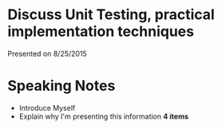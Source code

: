 # Discuss Unit Testing, practical implementation techniques

Presented on 8/25/2015

# Speaking Notes

 - Introduce Myself
 - Explain why I'm presenting this information **4 items**
